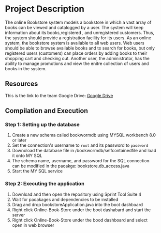 # Project Description
The online Bookstore system models a bookstore in which a vast array of books can be viewed and catalogged by a user. The system will keep information about its books,registered
, and unregistered customers. Thus, the system should provide a registration facility for its users. As an online system, the bookstore system is available to
all web users. Web users should be able to browse available books and to search for books, but only registered users (customers) can place orders by adding books to their shopping
cart and checking out. Another user, the administrator, has the ability to manage promotions and view the enitre collection of users and books in the system.

## Resources
This is the link to the team Google Drive: [Google Drive](https://drive.google.com/drive/folders/1Ee_9OLPwj1Tr8_BKc7k0H1qryP5oN35u?usp=sharing)

## Compilation and Execution
### Step 1: Setting up the database
1. Create a new schema called bookwormdb using MYSQL workbench 8.0 or later
2. Set the connection's username to `root` and its password to `password`
3. Downoload the database file in /bookwormdb/selfcontainedfile and load it onto MY SQL
4. The schema name, username, and password for the SQL connection can be modified in the pacakge: bookstore.db_access.java
5. Start the MY SQL service

### Step 2: Executing the application
1. Download and then open the repository using Sprint Tool Suite 4
2. Wait for pacakages and dependencies to be installed
3. Drag and drop bookstoreApplication.java into the boot dashboard
4. Right click Online-Book-Store under the boot dashabard and start the server
5. Right click Online-Book-Store under the bood dashboard and select open in web browser
